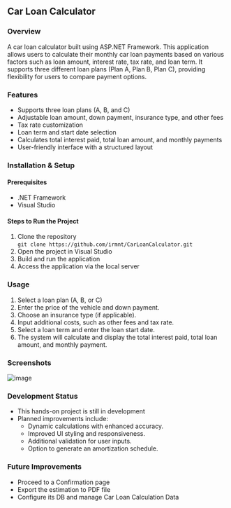 ## Car Loan Calculator

### Overview  
A car loan calculator built using ASP.NET Framework. This application allows users to calculate their monthly car loan payments based on various factors such as loan amount, interest rate, tax rate, and loan term. It supports three different loan plans (Plan A, Plan B, Plan C), providing flexibility for users to compare payment options.


### Features
* Supports three loan plans (A, B, and C)
* Adjustable loan amount, down payment, insurance type, and other fees
* Tax rate customization
* Loan term and start date selection
* Calculates total interest paid, total loan amount, and monthly payments
* User-friendly interface with a structured layout

### Installation & Setup
#### Prerequisites
* .NET Framework
* Visual Studio

#### Steps to Run the Project
1. Clone the repository  
`git clone https://github.com/irmnt/CarLoanCalculator.git`
2. Open the project in Visual Studio
3. Build and run the application
4. Access the application via the local server

### Usage
1. Select a loan plan (A, B, or C)
2. Enter the price of the vehicle and down payment.
3. Choose an insurance type (if applicable).
4. Input additional costs, such as other fees and tax rate.
5. Select a loan term and enter the loan start date.
6. The system will calculate and display the total interest paid, total loan amount, and monthly payment.

### Screenshots
![image](https://github.com/user-attachments/assets/1a44be4e-a775-407b-b5e0-aff480c3b342)

### Development Status
* This hands-on project is still in development
* Planned improvements include:
  * Dynamic calculations with enhanced accuracy.
  * Improved UI styling and responsiveness.
  * Additional validation for user inputs.
  * Option to generate an amortization schedule.

### Future Improvements
* Proceed to a Confirmation page
* Export the estimation to PDF file
* Configure its DB and manage Car Loan Calculation Data
